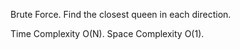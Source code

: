 Brute Force. Find the closest queen in each direction.


Time Complexity O(N). Space Complexity O(1).